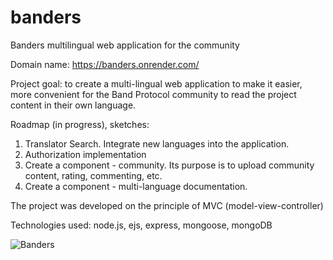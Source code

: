 # banders
Banders multilingual web application for the community

Domain name: https://banders.onrender.com/

Project goal: to create a multi-lingual web application to make it easier, more convenient for the Band Protocol community to read the project content in their own language.

Roadmap (in progress), sketches:

1. Translator Search. Integrate new languages into the application.
2. Authorization implementation
3. Create a component - community. Its purpose is to upload community content, rating, commenting, etc.
4. Create a component - multi-language documentation.


The project was developed on the principle of MVC (model-view-controller)

Technologies used: node.js, ejs, express, mongoose, mongoDB

![Banders](https://github.com/IvanEr-ui/banders/assets/79088192/b6e1bc63-5640-4b7c-abac-9a384241588a)

